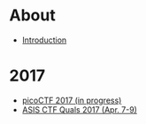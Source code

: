 # About

* [Introduction](/README.md)

# 2017

* [picoCTF 2017 (in progress)](/2017/picoCTF_2017/README.md)
* [ASIS CTF Quals 2017 (Apr. 7-9)]("/2017/ASIS_CTF_Quals_2017/README.md)

